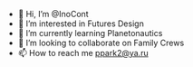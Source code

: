 - 👋 Hi, I’m @InoCont
- 👀 I’m interested in Futures Design
- 🌱 I’m currently learning Planetonautics
- 💞️ I’m looking to collaborate on Family Crews
- 📫 How to reach me ppark2@ya.ru

<!---
InoCont/InoCont is a ✨ special ✨ repository because its `README.md` (this file) appears on your GitHub profile.
You can click the Preview link to take a look at your changes.
--->
